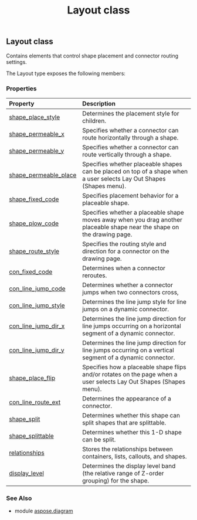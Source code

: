 ﻿---
title: Layout class
second_title: Aspose.Diagram for Python via .NET API References
description: 
type: docs
weight: 1230
url: /python-net/aspose.diagram/layout/
is_root: false
---

## Layout class

Contains elements that control shape placement and connector routing settings.



The Layout type exposes the following members:

### Properties
| Property | Description |
| :- | :- |
| [shape_place_style](/diagram/python-net/aspose.diagram/layout/shape_place_style) | Determines the placement style for children. |
| [shape_permeable_x](/diagram/python-net/aspose.diagram/layout/shape_permeable_x) | Specifies whether a connector can route horizontally through a shape. |
| [shape_permeable_y](/diagram/python-net/aspose.diagram/layout/shape_permeable_y) | Specifies whether a connector can route vertically through a shape. |
| [shape_permeable_place](/diagram/python-net/aspose.diagram/layout/shape_permeable_place) | Specifies whether placeable shapes can be placed on top of a shape when a user selects Lay Out Shapes (Shapes menu). |
| [shape_fixed_code](/diagram/python-net/aspose.diagram/layout/shape_fixed_code) | Specifies placement behavior for a placeable shape. |
| [shape_plow_code](/diagram/python-net/aspose.diagram/layout/shape_plow_code) | Specifies whether a placeable shape moves away when you drag another placeable shape near the shape on the drawing page. |
| [shape_route_style](/diagram/python-net/aspose.diagram/layout/shape_route_style) | Specifies the routing style and direction for a connector on the drawing page. |
| [con_fixed_code](/diagram/python-net/aspose.diagram/layout/con_fixed_code) | Determines when a connector reroutes. |
| [con_line_jump_code](/diagram/python-net/aspose.diagram/layout/con_line_jump_code) | Determines whether a connector jumps when two connectors cross, |
| [con_line_jump_style](/diagram/python-net/aspose.diagram/layout/con_line_jump_style) | Determines the line jump style for line jumps on a dynamic connector. |
| [con_line_jump_dir_x](/diagram/python-net/aspose.diagram/layout/con_line_jump_dir_x) | Determines the line jump direction for line jumps occurring on a horizontal segment of a dynamic connector. |
| [con_line_jump_dir_y](/diagram/python-net/aspose.diagram/layout/con_line_jump_dir_y) | Determines the line jump direction for line jumps occurring on a vertical segment of a dynamic connector. |
| [shape_place_flip](/diagram/python-net/aspose.diagram/layout/shape_place_flip) | Specifies how a placeable shape flips and/or rotates on the page when a user selects Lay Out Shapes (Shapes menu). |
| [con_line_route_ext](/diagram/python-net/aspose.diagram/layout/con_line_route_ext) | Determines the appearance of a connector. |
| [shape_split](/diagram/python-net/aspose.diagram/layout/shape_split) | Determines whether this shape can split shapes that are splittable. |
| [shape_splittable](/diagram/python-net/aspose.diagram/layout/shape_splittable) | Determines whether this 1-D shape can be split. |
| [relationships](/diagram/python-net/aspose.diagram/layout/relationships) | Stores the relationships between containers, lists, callouts, and shapes. |
| [display_level](/diagram/python-net/aspose.diagram/layout/display_level) | Determines the display level band (the relative range of Z-order grouping) for the shape. |


### See Also

* module [aspose.diagram](../)
